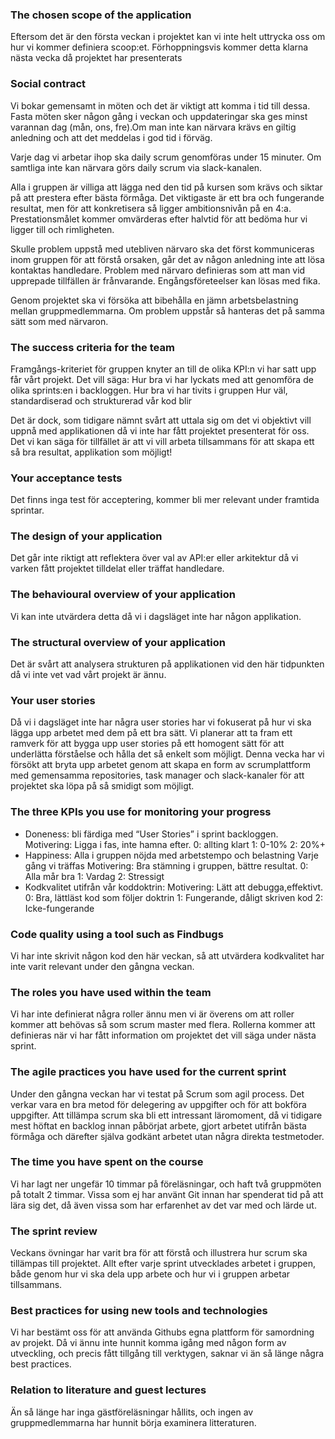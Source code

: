 ### The chosen scope of the application 
Eftersom det är den första veckan i projektet kan vi inte helt uttrycka oss om hur vi kommer definiera scoop\:et. Förhoppningsvis kommer detta klarna nästa vecka då projektet har presenterats


### Social contract
Vi bokar gemensamt in möten och det är viktigt att komma i tid till dessa. Fasta möten sker någon gång i veckan och uppdateringar ska ges minst varannan dag (mån, ons, fre).Om man inte kan närvara krävs en giltig anledning och att det meddelas i god tid i förväg.

Varje dag vi arbetar ihop ska daily scrum genomföras under 15 minuter. Om samtliga inte kan närvara görs daily scrum via slack-kanalen. 

Alla i gruppen är villiga att lägga ned den tid på kursen som krävs och siktar på att prestera efter bästa förmåga. Det viktigaste är ett bra och fungerande resultat, men för att konkretisera så ligger ambitionsnivån på en 4:a. Prestationsmålet kommer omvärderas efter halvtid för att bedöma hur vi ligger till och rimligheten. 

Skulle problem uppstå med utebliven närvaro ska det först kommuniceras inom gruppen för att förstå orsaken, går det av någon anledning inte att lösa kontaktas handledare. Problem med närvaro definieras som att man vid upprepade tillfällen är frånvarande. Engångsföreteelser kan lösas med fika. 

Genom projektet ska vi försöka att bibehålla en jämn arbetsbelastning mellan gruppmedlemmarna. Om problem uppstår så hanteras det på samma sätt som med närvaron. 


### The success criteria for the team
Framgångs-kriteriet för gruppen knyter an till de olika  KPI:n vi har satt upp får vårt projekt. Det vill säga: 
Hur bra vi har lyckats med att genomföra de olika sprints:en i backloggen. 
Hur bra vi har tivits i gruppen
Hur väl, standardiserad och strukturerad vår kod blir

Det är dock, som tidigare nämnt svårt att uttala sig om det vi objektivt vill uppnå med applikationen då vi inte har fått projektet presenterat för oss. Det vi kan säga för tillfället är att vi vill arbeta tillsammans för att skapa ett så bra resultat, applikation som möjligt! 

### Your acceptance tests
Det finns inga test för acceptering, kommer bli mer relevant under framtida sprintar. 

### The design of your application 
Det går inte riktigt att reflektera över val av API:er eller arkitektur då vi varken fått projektet tilldelat eller träffat handledare. 

### The behavioural overview of your application
Vi kan inte utvärdera detta då vi i dagsläget inte har någon applikation.

### The structural overview of your application
Det är svårt att analysera strukturen på applikationen vid den här tidpunkten då vi inte vet vad vårt projekt är ännu.


### Your user stories
Då vi i dagsläget inte har några user stories har vi fokuserat på hur vi ska lägga upp arbetet med dem på ett bra sätt. Vi planerar att ta fram ett ramverk för att bygga upp user stories på ett homogent sätt för att underlätta förståelse och hålla det så enkelt som möjligt. Denna vecka har vi försökt att bryta upp arbetet genom att skapa en form av scrumplattform med gemensamma repositories, task manager och slack-kanaler för att projektet ska löpa på så smidigt som möjligt. 

### The three KPIs you use for monitoring your progress

- Doneness: bli färdiga med “User Stories” i  sprint backloggen.
  Motivering: Ligga i fas, inte hamna efter. 
    0: allting klart
    1: 0-10%
    2: 20%+
- Happiness: Alla i gruppen nöjda med arbetstempo och belastning
  Varje gång vi träffas
  Motivering: Bra stämning i gruppen, bättre resultat. 
    0: Alla mår bra
    1: Vardag
    2: Stressigt
- Kodkvalitet utifrån vår koddoktrin:
  Motivering: Lätt att debugga,effektivt. 
    0: Bra, lättläst kod som följer doktrin
    1: Fungerande, dåligt skriven kod
    2: Icke-fungerande 

### Code quality using a tool such as Findbugs
Vi har inte skrivit någon kod den här veckan, så att utvärdera kodkvalitet har inte varit relevant under den gångna veckan.

### The roles you have used within the team
Vi har inte definierat några roller ännu men vi är överens om att roller kommer att behövas så som scrum master med flera. Rollerna kommer att definieras när vi har fått information om projektet det vill säga under nästa sprint.

### The agile practices you have used for the current sprint
Under den gångna veckan har vi testat på Scrum som agil process. Det verkar vara en bra metod för delegering av uppgifter och för att bokföra uppgifter. Att tillämpa scrum ska bli ett intressant läromoment, då vi tidigare mest höftat en backlog innan påbörjat arbete, gjort arbetet utifrån bästa förmåga och därefter själva godkänt arbetet utan några direkta testmetoder.

### The time you have spent on the course
Vi har lagt ner ungefär 10 timmar på föreläsningar, och haft två gruppmöten på totalt 2 timmar. Vissa som ej har använt Git innan har spenderat tid på att lära sig det, då även vissa som har erfarenhet av det var med och lärde ut.

### The sprint review
Veckans övningar har varit bra för att förstå och illustrera hur scrum ska tillämpas till projektet. Allt efter varje sprint utvecklades arbetet i gruppen, både genom hur vi ska dela upp arbete och hur vi i gruppen arbetar tillsammans.

### Best practices for using new tools and technologies
Vi har bestämt oss för att använda Githubs egna plattform för samordning av projekt. Då vi ännu inte hunnit komma igång med någon form av utveckling, och precis fått tillgång till verktygen, saknar vi än så länge några best practices.

### Relation to literature and guest lectures
Än så länge har inga gästföreläsningar hållits, och ingen av gruppmedlemmarna har hunnit börja examinera litteraturen.
